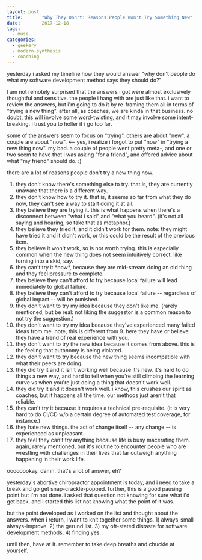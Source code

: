```yaml
---
layout: post
title:       "Why They Don't: Reasons People Won't Try Something New"
date:        2017-12-18
tags:
  - muse
categories:
  - geekery
  - modern-synthesis
  - coaching
---
```

yesterday i asked my timeline how they would answer "why don't people do what my software development method says they should do?"

I am not remotely surprised that the answers i got were almost exclusively thoughtful and sensitive. the people i hang with are just like that. i want to review the answers, but i'm going to do it by re-framing them all in terms of "trying a new thing". after all, as coaches, we are kinda in that business. no doubt, this will involve some word-twisting, and it may involve some intent-breaking. i trust you to holler if i go too far.

some of the answers seem to focus on "trying". others are about "new". a couple are about "now". &lt;-- yes, i realize i forgot to put "now" in "trying a new thing now". my bad. a couple of people went pretty meta-, and one or two seem to have thot i was asking "for a friend", and offered advice about what "my friend" should do. :)

there are a lot of reasons people don't try a new thing now.
<ol>
 	<li>they don't know there's something else to try. that is, they are currently unaware that there is a different way.</li>
 	<li>they don't know how to try it. that is, it seems so far from what they do now, they can't see a way to start doing it at all.</li>
 	<li>they believe they are trying it. this is what happens when there's a disconnect between "what i said" and "what you heard". (it's not all saying and hearing, so take that as metaphor.)</li>
 	<li>they believe they tried it, and it didn't work for them. note: they might have tried it and it didn't work, or this could be the result of the previous item.</li>
 	<li>they believe it won't work, so is not worth trying. this is especially common when the new thing does not seem intuitively correct. like turning into a skid, say.</li>
 	<li>they can't try it *now*, because they are mid-stream doing an old thing and they feel pressure to complete.</li>
 	<li>they believe they can't afford to try because local failure will lead immediately to global failure.</li>
 	<li>they believe they can't afford to try because local failure -- regardless of global impact -- will be punished.</li>
 	<li>they don't want to try my idea because they don't like me. (rarely mentioned, but be real: not liking the suggestor is a common reason to not try the suggestion.)</li>
 	<li>they don't want to try my idea because they've experienced many failed ideas from me. note, this is different from 9. here they have or believe they have a trend of real experience with you.</li>
 	<li>they don't want to try the new idea because it comes from above. this is the feeling that autonomy is being violated.</li>
 	<li>they don't want to try because the new thing seems incompatible with what their peers are doing.</li>
 	<li>they did try it and it isn't working well because it's new. it's hard to do things a new way, and hard to tell when you're still climbing the learning curve vs when you're just doing a thing that doesn't work well.</li>
 	<li>they did try it and it doesn't work well. i know, this crushes our spirit as coaches, but it happens all the time. our methods just aren't that reliable.</li>
 	<li>they can't try it because it requires a technical pre-requisite. (it is very hard to do CI/CD w/o a certain degree of automated test coverage, for instance.)</li>
 	<li>they hate new things. the act of change itself -- any change -- is experienced as unpleasant.</li>
 	<li>they feel they can't try anything because life is busy macerating them. again, rarely mentioned, but it's routine to encounter people who are wrestling with challenges in their lives that far outweigh anything happening in their work life.</li>
</ol>
oooooookay. damn. that's a lot of answer, eh?

yesterday's abortive chiropractor appointment is today, and i need to take a break and go get snap-crackle-popped. further, this is a good pausing point.but i'm not done. i asked that question not knowing for sure what i'd get back. and i started this list not knowing what the point of it was.

but the point developed as i worked on the list and thought about the answers. when i return, i want to knit together some things. 1) always-small-always-improve. 2) the gerund list. 3) my oft-stated distaste for software development methods. 4) finding yes.

until then, have at it. remember to take deep breaths and chuckle at yourself.